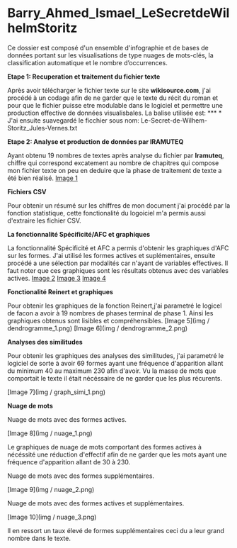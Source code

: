 # Barry_Ahmed_Ismael_LeSecretdeWilhelmStoritz

Ce dossier est composé d'un ensemble d'infographie et de bases de données portant sur les visualisations de type nuages de mots-clés, la classification automatique et le nombre d’occurrences.

**Etape 1: Recuperation et traitement du fichier texte**


Après avoir télécharger le fichier texte sur le site **wikisource.com**, j'ai procédé à un codage afin de ne garder que le texte du récit du roman et pour que le fichier puisse etre modulable dans le logiciel et permettre une production effective de données visualisbales. La balise utilisée est: *** *
J'ai ensuite suavegardé le ficchier sous nom: Le-Secret-de-Wilhem-Storitz_Jules-Vernes.txt

**Etape 2:  Analyse et production de données par IRAMUTEQ**

Ayant obtenu 19 nombres de textes après analyse du fichier par **Iramuteq**, chiffre qui correspond excatement au nombre de chapitres qui compose mon fichier texte on peu en deduire que la phase de traitement de texte a été bien réalisé.
[Image 1](img/statistique.png)

**Fichiers CSV** 

Pour obtenir un résumé sur les chiffres de mon document j'ai procédé par la fonction statistique, cette fonctionalité du logoiciel m'a permis aussi d'extraire les fichier CSV.

**La fonctionnalité Spécificité/AFC et graphiques**

La fonctionnalité Spécificité et AFC a permis d'obtenir les graphiques d'AFC sur les formes. J'ai utilisé les formes actives et suplémentaires, ensuite procédé a une sélection par modalités car n'ayant de variables effectives. Il faut noter que ces graphiques sont les résultats obtenus avec des variables actives.
[Image 2](img/AFC2DCL.png)
[Image 3](img/AFC2DEL.png)
[Image 4](img/AFC2DL.png)

**Fonctionalité Reinert et graphiques**

Pour obtenir les graphiques de la fonction Reinert,j'ai parametré le logicel de facon a avoir à 19 nombres de phases terminal de phase 1. Ainsi les graphiques obtenus sont lisibles et compréhensibles.
[Image 5](img / dendrogramme_1.png)
[Image 6](img / dendrogramme_2.png)

**Analyses des similitudes**

Pour obtenir les graphiques des analyses des similitudes, j'ai parametré le logiciel de sorte à avoir 69 formes ayant une fréquence d'apparition allant du minimum 40 au maximum 230 afin d'avoir. Vu la masse de mots que comportait le texte il était nécéssaire de ne garder que les plus récurents.

[Image 7](img / graph_simi_1.png)

**Nuage de mots**

Nuage de mots avec des formes actives.

[Image 8](img / nuage_1.png)

Le graphiques de nuage de mots comportant des formes actives à nécéssité une réduction d'effectif afin de ne garder que les mots ayant une fréquence d'apparition allant de 30 à 230.

Nuage de mots avec des formes supplémentaires.

[Image 9](img / nuage_2.png)

Nuage de mots avec des formes actives et supplémentaires.

[Image 10](img / nuage_3.png)

Il en ressort un taux élevé de formes supplémentaires ceci du a leur grand nombre dans le texte.
